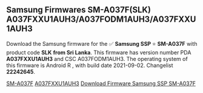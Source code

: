 <h2>Samsung Firmwares SM-A037F(SLK) A037FXXU1AUH3/A037FODM1AUH3/A037FXXU1AUH3</h2>
Download the Samsung firmware for the ✅ <strong>Samsung SSP </strong> ⭐ <strong>SM-A037F</strong> with product code <strong>SLK</strong> <strong> from Sri Lanka</strong>. This firmware has version number PDA <strong>A037FXXU1AUH3</strong> and CSC A037FODM1AUH3. The operating system of this firmware is Android R , with build date 2021-09-02. Changelist <strong>22242645</strong>.


[SM-A037F](https://samfirm.shop/samsung/model/SM-A037F)
[A037FXXU1AUH3](https://samfirm.shop/samsung/pda/A037FXXU1AUH3)
[Download Firmware Samsung SSP SM-A037F](https://samfirm.shop/samsung/firmware/452425)
